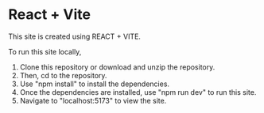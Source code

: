 # React + Vite

This site is created using REACT + VITE.

To run this site locally,
1) Clone this repository or download and unzip the repository.
2) Then, cd to the repository.
3) Use "npm install" to install the dependencies.
4) Once the dependencies are installed, use "npm run dev" to run this site.
5) Navigate to "localhost:5173" to view the site.
